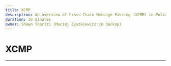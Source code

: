 ```yaml
---
title: XCMP
description: An overview of Cross-Chain Message Passing (XCMP) in Polkadot
duration: 30 minutes
owner: Shawn Tabrizi (Maciej Zyszkiewicz in backup)
---
```


# XCMP

---
